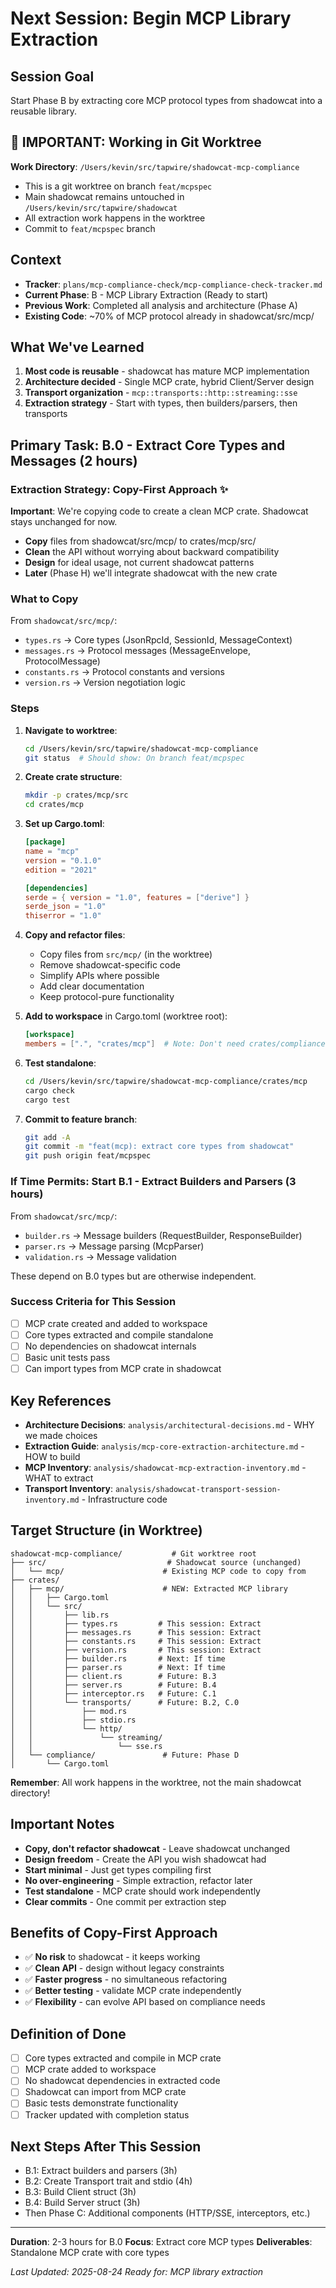 # Next Session: Begin MCP Library Extraction

## Session Goal
Start Phase B by extracting core MCP protocol types from shadowcat into a reusable library.

## 🚨 IMPORTANT: Working in Git Worktree
**Work Directory**: `/Users/kevin/src/tapwire/shadowcat-mcp-compliance`
- This is a git worktree on branch `feat/mcpspec`
- Main shadowcat remains untouched in `/Users/kevin/src/tapwire/shadowcat`
- All extraction work happens in the worktree
- Commit to `feat/mcpspec` branch

## Context
- **Tracker**: `plans/mcp-compliance-check/mcp-compliance-check-tracker.md`
- **Current Phase**: B - MCP Library Extraction (Ready to start)
- **Previous Work**: Completed all analysis and architecture (Phase A)
- **Existing Code**: ~70% of MCP protocol already in shadowcat/src/mcp/

## What We've Learned
1. **Most code is reusable** - shadowcat has mature MCP implementation
2. **Architecture decided** - Single MCP crate, hybrid Client/Server design
3. **Transport organization** - `mcp::transports::http::streaming::sse`
4. **Extraction strategy** - Start with types, then builders/parsers, then transports

## Primary Task: B.0 - Extract Core Types and Messages (2 hours)

### Extraction Strategy: Copy-First Approach ✨
**Important**: We're copying code to create a clean MCP crate. Shadowcat stays unchanged for now.
- **Copy** files from shadowcat/src/mcp/ to crates/mcp/src/
- **Clean** the API without worrying about backward compatibility  
- **Design** for ideal usage, not current shadowcat patterns
- **Later** (Phase H) we'll integrate shadowcat with the new crate

### What to Copy
From `shadowcat/src/mcp/`:
- `types.rs` → Core types (JsonRpcId, SessionId, MessageContext)
- `messages.rs` → Protocol messages (MessageEnvelope, ProtocolMessage)
- `constants.rs` → Protocol constants and versions
- `version.rs` → Version negotiation logic

### Steps
1. **Navigate to worktree**:
   ```bash
   cd /Users/kevin/src/tapwire/shadowcat-mcp-compliance
   git status  # Should show: On branch feat/mcpspec
   ```

2. **Create crate structure**:
   ```bash
   mkdir -p crates/mcp/src
   cd crates/mcp
   ```

3. **Set up Cargo.toml**:
   ```toml
   [package]
   name = "mcp"
   version = "0.1.0"
   edition = "2021"
   
   [dependencies]
   serde = { version = "1.0", features = ["derive"] }
   serde_json = "1.0"
   thiserror = "1.0"
   ```

4. **Copy and refactor files**:
   - Copy files from `src/mcp/` (in the worktree)
   - Remove shadowcat-specific code
   - Simplify APIs where possible
   - Add clear documentation
   - Keep protocol-pure functionality

5. **Add to workspace** in Cargo.toml (worktree root):
   ```toml
   [workspace]
   members = [".", "crates/mcp"]  # Note: Don't need crates/compliance yet
   ```

6. **Test standalone**:
   ```bash
   cd /Users/kevin/src/tapwire/shadowcat-mcp-compliance/crates/mcp
   cargo check
   cargo test
   ```

7. **Commit to feature branch**:
   ```bash
   git add -A
   git commit -m "feat(mcp): extract core types from shadowcat"
   git push origin feat/mcpspec
   ```

### If Time Permits: Start B.1 - Extract Builders and Parsers (3 hours)
From `shadowcat/src/mcp/`:
- `builder.rs` → Message builders (RequestBuilder, ResponseBuilder)
- `parser.rs` → Message parsing (McpParser)
- `validation.rs` → Message validation

These depend on B.0 types but are otherwise independent.

### Success Criteria for This Session
- [ ] MCP crate created and added to workspace
- [ ] Core types extracted and compile standalone
- [ ] No dependencies on shadowcat internals
- [ ] Basic unit tests pass
- [ ] Can import types from MCP crate in shadowcat

## Key References
- **Architecture Decisions**: `analysis/architectural-decisions.md` - WHY we made choices
- **Extraction Guide**: `analysis/mcp-core-extraction-architecture.md` - HOW to build
- **MCP Inventory**: `analysis/shadowcat-mcp-extraction-inventory.md` - WHAT to extract
- **Transport Inventory**: `analysis/shadowcat-transport-session-inventory.md` - Infrastructure code

## Target Structure (in Worktree)

```
shadowcat-mcp-compliance/           # Git worktree root
├── src/                           # Shadowcat source (unchanged)
│   └── mcp/                      # Existing MCP code to copy from
├── crates/
│   ├── mcp/                      # NEW: Extracted MCP library
│   │   ├── Cargo.toml
│   │   └── src/
│   │       ├── lib.rs
│   │       ├── types.rs         # This session: Extract
│   │       ├── messages.rs      # This session: Extract
│   │       ├── constants.rs     # This session: Extract
│   │       ├── version.rs       # This session: Extract
│   │       ├── builder.rs       # Next: If time
│   │       ├── parser.rs        # Next: If time
│   │       ├── client.rs        # Future: B.3
│   │       ├── server.rs        # Future: B.4
│   │       ├── interceptor.rs   # Future: C.1
│   │       └── transports/      # Future: B.2, C.0
│   │           ├── mod.rs
│   │           ├── stdio.rs
│   │           └── http/
│   │               └── streaming/
│   │                   └── sse.rs
│   └── compliance/               # Future: Phase D
│       └── Cargo.toml
```

**Remember**: All work happens in the worktree, not the main shadowcat directory!

## Important Notes
- **Copy, don't refactor shadowcat** - Leave shadowcat unchanged
- **Design freedom** - Create the API you wish shadowcat had
- **Start minimal** - Just get types compiling first
- **No over-engineering** - Simple extraction, refactor later
- **Test standalone** - MCP crate should work independently
- **Clear commits** - One commit per extraction step

## Benefits of Copy-First Approach
- ✅ **No risk** to shadowcat - it keeps working
- ✅ **Clean API** - design without legacy constraints
- ✅ **Faster progress** - no simultaneous refactoring
- ✅ **Better testing** - validate MCP crate independently
- ✅ **Flexibility** - can evolve API based on compliance needs

## Definition of Done
- [ ] Core types extracted and compile in MCP crate
- [ ] MCP crate added to workspace
- [ ] No shadowcat dependencies in extracted code  
- [ ] Shadowcat can import from MCP crate
- [ ] Basic tests demonstrate functionality
- [ ] Tracker updated with completion status

## Next Steps After This Session
- B.1: Extract builders and parsers (3h)
- B.2: Create Transport trait and stdio (4h)
- B.3: Build Client struct (3h)
- B.4: Build Server struct (3h)
- Then Phase C: Additional components (HTTP/SSE, interceptors, etc.)

---

**Duration**: 2-3 hours for B.0
**Focus**: Extract core MCP types
**Deliverables**: Standalone MCP crate with core types

*Last Updated: 2025-08-24*
*Ready for: MCP library extraction*